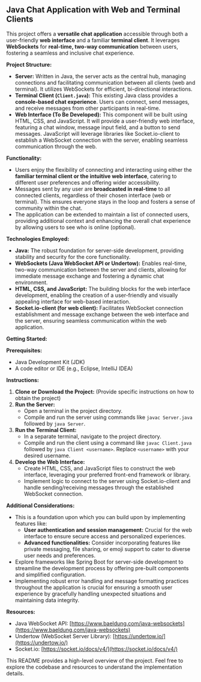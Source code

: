## Java Chat Application with Web and Terminal Clients

This project offers a **versatile chat application** accessible through both a user-friendly **web interface** and a familiar **terminal client**. It leverages **WebSockets** for **real-time, two-way communication** between users, fostering a seamless and inclusive chat experience.

**Project Structure:**

* **Server:** Written in Java, the server acts as the central hub, managing connections and facilitating communication between all clients (web and terminal). It utilizes WebSockets for efficient, bi-directional interactions.
* **Terminal Client (`Client.java`):** This existing Java class provides a **console-based chat experience**. Users can connect, send messages, and receive messages from other participants in real-time.
* **Web Interface (To Be Developed):** This component will be built using HTML, CSS, and JavaScript. It will provide a user-friendly web interface, featuring a chat window, message input field, and a button to send messages. JavaScript will leverage libraries like Socket.io-client to establish a WebSocket connection with the server, enabling seamless communication through the web.

**Functionality:**

* Users enjoy the flexibility of connecting and interacting using either the **familiar terminal client or the intuitive web interface**, catering to different user preferences and offering wider accessibility.
* Messages sent by any user are **broadcasted in real-time** to all connected clients, regardless of their chosen interface (web or terminal). This ensures everyone stays in the loop and fosters a sense of community within the chat.
* The application can be extended to maintain a list of connected users, providing additional context and enhancing the overall chat experience by allowing users to see who is online (optional).

**Technologies Employed:**

* **Java:** The robust foundation for server-side development, providing stability and security for the core functionality.
* **WebSockets (Java WebSocket API or Undertow):** Enables real-time, two-way communication between the server and clients, allowing for immediate message exchange and fostering a dynamic chat environment.
* **HTML, CSS, and JavaScript:** The building blocks for the web interface development, enabling the creation of a user-friendly and visually appealing interface for web-based interaction.
* **Socket.io-client (for web client):** Facilitates WebSocket connection establishment and message exchange between the web interface and the server, ensuring seamless communication within the web application.

**Getting Started:**

**Prerequisites:**

* Java Development Kit (JDK)
* A code editor or IDE (e.g., Eclipse, IntelliJ IDEA)

**Instructions:**

1. **Clone or Download the Project:** (Provide specific instructions on how to obtain the project)
2. **Run the Server:**
   * Open a terminal in the project directory.
   * Compile and run the server using commands like `javac Server.java` followed by `java Server`.
3. **Run the Terminal Client:**
   * In a separate terminal, navigate to the project directory.
   * Compile and run the client using a command like `javac Client.java` followed by `java Client <username>`. Replace `<username>` with your desired username.
4. **Develop the Web Interface:**
   * Create HTML, CSS, and JavaScript files to construct the web interface, leveraging your preferred front-end framework or library.
   * Implement logic to connect to the server using Socket.io-client and handle sending/receiving messages through the established WebSocket connection.

**Additional Considerations:**

* This is a foundation upon which you can build upon by implementing features like:
    * **User authentication and session management:** Crucial for the web interface to ensure secure access and personalized experiences.
    * **Advanced functionalities:** Consider incorporating features like private messaging, file sharing, or emoji support to cater to diverse user needs and preferences.
* Explore frameworks like Spring Boot for server-side development to streamline the development process by offering pre-built components and simplified configuration.
* Implementing robust error handling and message formatting practices throughout the application is crucial for ensuring a smooth user experience by gracefully handling unexpected situations and maintaining data integrity.

**Resources:**

* Java WebSocket API: [https://www.baeldung.com/java-websockets](https://www.baeldung.com/java-websockets)
* Undertow (WebSocket Server Library): [https://undertow.io/](https://undertow.io/)
* Socket.io: [https://socket.io/docs/v4/](https://socket.io/docs/v4/)

This README provides a high-level overview of the project. Feel free to explore the codebase and resources to understand the implementation details.
